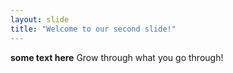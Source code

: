 ```yaml
---
layout: slide
title: "Welcome to our second slide!"
---
```

**some text here**
Grow through what you go through!
